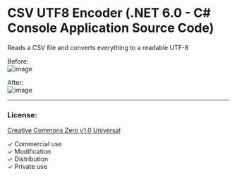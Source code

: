 # CSV UTF8 Encoder (.NET 6.0 - C# Console Application Source Code)
Reads a CSV file and converts everything to a readable UTF-8

Before:<br>
![image](https://user-images.githubusercontent.com/68964428/181741138-896bb002-1d2c-4f78-b0d0-d4145d64d06c.png)

After:<br>
![image](https://user-images.githubusercontent.com/68964428/181741008-ccd0f721-5f27-4756-8e27-a2038a20a263.png)

---

### License:
[Creative Commons Zero v1.0 Universal](https://github.com/Abdullamousawi/CSV-UTF8-Encoder/blob/main/LICENSE)

✓ Commercial use<br>
✓ Modification<br>
✓ Distribution<br>
✓ Private use
